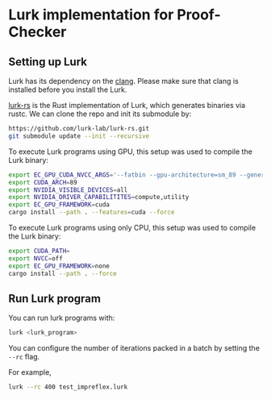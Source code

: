 # Lurk implementation for Proof-Checker

## Setting up Lurk

Lurk has its dependency on the [clang](https://clang.llvm.org/get_started.html).
Please make sure that clang is installed before you install the Lurk.


[lurk-rs](https://github.com/lurk-lab/lurk-rs) is the Rust implementation of Lurk, which generates binaries via rustc.
We can clone the repo and init its submodule by:
```bash
https://github.com/lurk-lab/lurk-rs.git
git submodule update --init --recursive
```

To execute Lurk programs using GPU, this setup was used to compile the Lurk binary:
```bash
export EC_GPU_CUDA_NVCC_ARGS='--fatbin --gpu-architecture=sm_89 --generate-code=arch=compute_89,code=sm_89'
export CUDA_ARCH=89
export NVIDIA_VISIBLE_DEVICES=all
export NVIDIA_DRIVER_CAPABILITITES=compute,utility
export EC_GPU_FRAMEWORK=cuda
cargo install --path . --features=cuda --force
```

To execute Lurk programs using only CPU, this setup was used to compile the Lurk binary:
```bash
export CUDA_PATH=
export NVCC=off
export EC_GPU_FRAMEWORK=none
cargo install --path . --force
```

## Run Lurk program

You can run lurk programs with:
```bash
lurk <lurk_program>
```
You can configure the number of iterations packed in a batch by setting the `--rc` flag.

For example,
```bash
lurk --rc 400 test_impreflex.lurk
```
